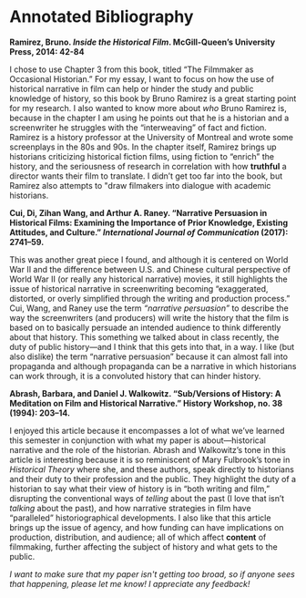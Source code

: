 # Annotated Bibliography #

**Ramirez, Bruno. *Inside the Historical Film*. McGill-Queen’s University Press, 2014: 42-84**

I chose to use Chapter 3 from this book, titled “The Filmmaker as Occasional Historian.” For my essay, I want to focus on how the use of historical narrative in film can help or hinder the study and public knowledge of history, so this book by Bruno Ramirez is a great starting point for my research. I also wanted to know more about *who* Bruno Ramirez is, because in the chapter I am using he points out that he is a historian and a screenwriter he struggles with the “interweaving” of fact and fiction. Ramirez is a history professor at the University of Montreal and wrote some screenplays in the 80s and 90s. In the chapter itself, Ramirez brings up historians criticizing historical fiction films, using fiction to “enrich” the history, and the seriousness of research in correlation with how **truthful** a director wants their film to translate. I didn’t get too far into the book, but Ramirez also attempts to "draw filmakers into dialogue with academic historians.

**Cui, Di, Zihan Wang, and Arthur A. Raney. “Narrative Persuasion in Historical Films: Examining the Importance of Prior Knowledge, Existing Attitudes, and Culture.” *International Journal of Communication* (2017): 2741–59.**

This was another great piece I found, and although it is centered on World War II and the difference between U.S. and Chinese cultural perspective of World War II (or really any historical narrative) movies, it still highlights the issue of historical narrative in screenwriting becoming “exaggerated, distorted, or overly simplified through the writing and production process.” Cui, Wang, and Raney use the term *“narrative persuasion”* to describe the way the screenwriters (and producers) will write the history that the film is based on to basically persuade an intended audience to think differently about that history. This something we talked about in class recently, the duty of public history—and I think that this gets into that, in a way. I like (but also dislike) the term “narrative persuasion” because it can almost fall into propaganda and although propaganda can be a narrative in which historians can work through, it is a convoluted history that can hinder history.

**Abrash, Barbara, and Daniel J. Walkowitz. “Sub/Versions of History: A Meditation on Film and Historical Narrative.” History Workshop, no. 38 (1994): 203–14.**

I enjoyed this article because it encompasses a lot of what we’ve learned this semester in conjunction with what my paper is about—historical narrative and the role of the historian. Abrash and Walkowitz’s tone in this article is interesting because it is so reminiscent of Mary Fulbrook’s tone in *Historical Theory* where she, and these authors, speak directly to historians and their duty to their profession and the public. They highlight the duty of a historian to say what their view of history is in “both writing and film,” disrupting the conventional ways of *telling* about the past (I love that isn’t *talking* about the past), and how narrative strategies in film have “paralleled” historiographical developments. I also like that this article brings up the issue of agency, and how funding can have implications on production, distribution, and audience; all of which affect **content** of filmmaking, further affecting the subject of history and what gets to the public.

*I want to make sure that my paper isn't getting too broad, so if anyone sees that happening, please let me know! I appreciate any feedback!*
